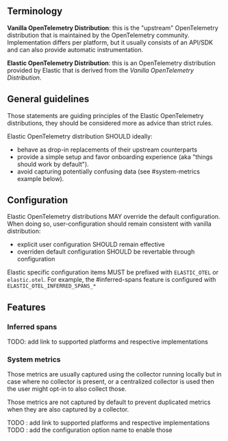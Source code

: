 
## Terminology

**Vanilla OpenTelemetry Distribution**: this is the "upstream" OpenTelemetry distribution that is maintained by the OpenTelemetry community.
Implementation differs per platform, but it usually consists of an API/SDK and can also provide automatic instrumentation.

**Elastic OpenTelemetry Distribution**: this is an OpenTelemetry distribution provided by Elastic that is derived from the 
_Vanilla OpenTelemetry Distribution_.

## General guidelines

Those statements are guiding principles of the Elastic OpenTelemetry distributions, they should be considered more as advice than strict rules.

Elastic OpenTelemetry distribution SHOULD ideally:
- behave as drop-in replacements of their upstream counterparts
- provide a simple setup and favor onboarding experience (aka "things should work by default").
- avoid capturing potentially confusing data (see #system-metrics example below).

## Configuration

Elastic OpenTelemetry distributions MAY override the default configuration.
When doing so, user-configuration should remain consistent with vanilla distribution:
- explicit user configuration SHOULD remain effective
- overriden default configuration SHOULD be revertable through configuration

Elastic specific configuration items MUST be prefixed with `ELASTIC_OTEL` or `elastic.otel`.
For example, the #inferred-spans feature is configured with `ELASTIC_OTEL_INFERRED_SPANS_*`

## Features

### Inferred spans

TODO: add link to supported platforms and respective implementations

### System metrics

Those metrics are usually captured using the collector running locally but in case where no collector is present, or a centralized
collector is used then the user might opt-in to also collect those.

Those metrics are not captured by default to prevent duplicated metrics when they are also captured by a collector.

TODO : add link to supported platforms and respective implementations
TODO : add the configuration option name to enable those
